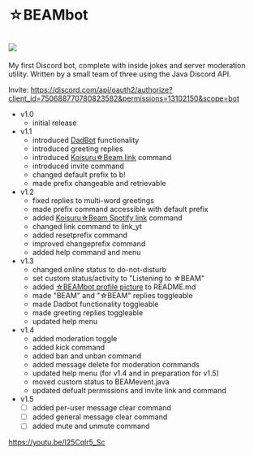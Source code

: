 # ☆BEAMbot
# ![](https://cdn.discordapp.com/attachments/443775272320499722/750354400161300572/BEAM.jpg)

My first Discord bot, complete with inside jokes and server moderation utility.
Written by a small team of three using the Java Discord API. 

Invite: https://discord.com/api/oauth2/authorize?client_id=750688770780823582&permissions=13102150&scope=bot

- v1.0 
  - initial release
- v1.1
  - introduced [DadBot](https://top.gg/bot/247852652019318795) functionality
  - introduced greeting replies
  - introduced [Koisuru☆Beam link](https://youtu.be/I25Cqlr5_Sc) command
  - introduced invite command
  - changed default prefix to b!
  - made prefix changeable and retrievable
- v1.2
  - fixed replies to multi-word greetings
  - made prefix command accessible with default prefix
  - added [Koisuru☆Beam Spotify link](https://open.spotify.com/track/43fdUr1bBMtG2vL7PRwjug?si=usam7ji2Shm00du7a79ztw) command
  - changed link command to link_yt
  - added resetprefix command
  - improved changeprefix command
  - added help command and menu
- v1.3
  - changed online status to do-not-disturb
  - set custom status/activity to "Listening to ☆BEAM"
  - added [☆BEAMbot profile picture](https://cdn.discordapp.com/attachments/443775272320499722/750354400161300572/BEAM.jpg) to README.md
  - made "BEAM" and "☆BEAM" replies toggleable
  - made Dadbot functionality toggleable
  - made greeting replies toggleable
  - updated help menu
- v1.4
  - added moderation toggle
  - added kick command
  - added ban and unban command
  - added message delete for moderation commands
  - updated help menu (for v1.4 and in preparation for v1.5)
  - moved custom status to BEAMevent.java
  - updated defualt permissions and invite link and command
- v1.5
  - [ ] added per-user message clear command
  - [ ] added general message clear command
  - [ ] added mute and unmute command

https://youtu.be/I25Cqlr5_Sc
